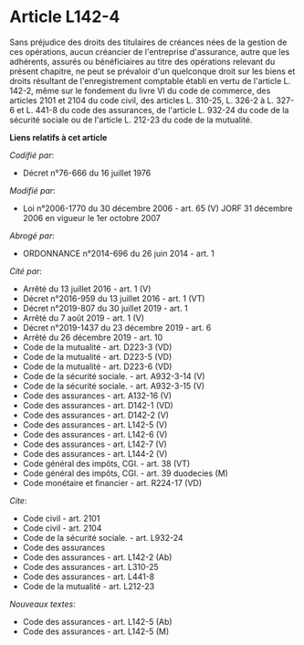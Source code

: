 # Article L142-4

Sans préjudice des droits des titulaires de créances nées de la gestion de ces opérations, aucun créancier de l'entreprise
d'assurance, autre que les adhérents, assurés ou bénéficiaires au titre des opérations relevant du présent chapitre, ne peut
se prévaloir d'un quelconque droit sur les biens et droits résultant de l'enregistrement comptable établi en vertu de
l'article L. 142-2, même sur le fondement du livre VI du code de commerce, des articles 2101 et 2104 du code civil, des
articles L. 310-25, L. 326-2 à L. 327-6 et L. 441-8 du code des assurances, de l'article L. 932-24 du code de la sécurité
sociale ou de l'article L. 212-23 du code de la mutualité.

**Liens relatifs à cet article**

_Codifié par_:

  - Décret n°76-666 du 16 juillet 1976

_Modifié par_:

  - Loi n°2006-1770 du 30 décembre 2006 - art. 65 (V) JORF 31 décembre 2006 en vigueur le 1er octobre 2007

_Abrogé par_:

  - ORDONNANCE n°2014-696 du 26 juin 2014 - art. 1

_Cité par_:

  - Arrêté du 13 juillet 2016 - art. 1 (V)
  - Décret n°2016-959 du 13 juillet 2016 - art. 1 (VT)
  - Décret n°2019-807 du 30 juillet 2019 - art. 1
  - Arrêté du 7 août 2019 - art. 1 (V)
  - Décret n°2019-1437 du 23 décembre 2019 - art. 6
  - Arrêté du 26 décembre 2019 - art. 10
  - Code de la mutualité - art. D223-3 (VD)
  - Code de la mutualité - art. D223-5 (VD)
  - Code de la mutualité - art. D223-6 (VD)
  - Code de la sécurité sociale. - art. A932-3-14 (V)
  - Code de la sécurité sociale. - art. A932-3-15 (V)
  - Code des assurances - art. A132-16 (V)
  - Code des assurances - art. D142-1 (VD)
  - Code des assurances - art. D142-2 (V)
  - Code des assurances - art. L142-5 (V)
  - Code des assurances - art. L142-6 (V)
  - Code des assurances - art. L142-7 (V)
  - Code des assurances - art. L144-2 (V)
  - Code général des impôts, CGI. - art. 38 (VT)
  - Code général des impôts, CGI. - art. 39 duodecies (M)
  - Code monétaire et financier - art. R224-17 (VD)

_Cite_:

  - Code civil - art. 2101
  - Code civil - art. 2104
  - Code de la sécurité sociale. - art. L932-24
  - Code des assurances
  - Code des assurances - art. L142-2 (Ab)
  - Code des assurances - art. L310-25
  - Code des assurances - art. L441-8
  - Code de la mutualité - art. L212-23

_Nouveaux textes_:

  - Code des assurances - art. L142-5 (Ab)
  - Code des assurances - art. L142-5 (M)

